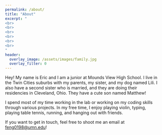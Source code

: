 ```yaml
---
permalink: /about/
title: "About"
excerpt: "
<br>
<br>
<br>
<br>
<br>
<br>
"
header:
  overlay_image: /assets/images/family.jpg
  overlay_filter: 0
---
```

Hey! My name is Eric and I am a junior at Mounds View High School. I live in the Twin Cities suburbs with my parents, my sister, and my dog named Lili. I also have a second sister who is married, and they are doing their residencies in Cleveland, Ohio. They have a cute son named Matthew!

I spend most of my time working in the lab or working on my coding skills through various projects. In my free time, I enjoy playing violin, typing, playing table tennis, running, and hanging out with friends.

If you want to get in touch, feel free to shoot me an email at [feng0198@umn.edu](mailto:feng0198@umn.edu)!
